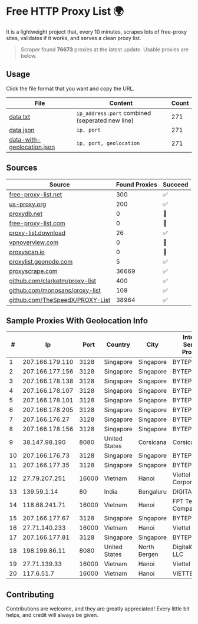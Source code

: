 
# Free HTTP Proxy List 🌍

It is a lightweight project that, every 10 minutes, scrapes lots of free-proxy sites, validates if it works, and serves a clean proxy list.


> Scraper found **76673** proxies at the latest update. Usable proxies are below.

## Usage

Click the file format that you want and copy the URL.


|File|Content|Count|
|----|-------|-----|
|[data.txt](https://raw.githubusercontent.com/themiralay/Proxy-List-World/master/data.txt)|`ip_address:port` combined (seperated new line)|271|
|[data.json](https://raw.githubusercontent.com/themiralay/Proxy-List-World/master/data.json)|`ip, port`|271|
|[data-with-geolocation.json](https://raw.githubusercontent.com/themiralay/Proxy-List-World/master/data-with-geolocation.json)|`ip, port, geolocation`|271|

## Sources

|Source|Found Proxies|Succeed|
|------|-------------|-------|
|[free-proxy-list.net](https://free-proxy-list.net)|300|✅|
|[us-proxy.org](https://www.us-proxy.org)|200|✅|
|[proxydb.net](http://proxydb.net)|0|🚫|
|[free-proxy-list.com](https://free-proxy-list.com/?page=&port=&type%5B%5D=http&type%5B%5D=https&up_time=0&search=Search)|0|🚫|
|[proxy-list.download](https://www.proxy-list.download/HTTP)|26|✅|
|[vpnoverview.com](https://vpnoverview.com/privacy/anonymous-browsing/free-proxy-servers)|0|🚫|
|[proxyscan.io](https://www.proxyscan.io)|0|🚫|
|[proxylist.geonode.com](https://proxylist.geonode.com/api/proxy-list?limit=300&page=1&sort_by=lastChecked&sort_type=desc&protocols=http,https)|5|✅|
|[proxyscrape.com](https://api.proxyscrape.com/v2/?request=displayproxies&protocol=http&timeout=10000&country=all&ssl=all&anonymity=all)|36669|✅|
|[github.com/clarketm/proxy-list](https://raw.githubusercontent.com/clarketm/proxy-list/master/proxy-list-raw.txt)|400|✅|
|[github.com/monosans/proxy-list](https://raw.githubusercontent.com/monosans/proxy-list/main/proxies/http.txt)|109|✅|
|[github.com/TheSpeedX/PROXY-List](https://raw.githubusercontent.com/TheSpeedX/PROXY-List/master/http.txt)|38964|✅|


## Sample Proxies With Geolocation Info

|#|Ip|Port|Country|City|Internet Service Provider|
|-|--|----|-------|----|-------------------------|
|1|207.166.179.110|3128|Singapore|Singapore|BYTEPLUS|
|2|207.166.177.156|3128|Singapore|Singapore|BYTEPLUS|
|3|207.166.178.138|3128|Singapore|Singapore|BYTEPLUS|
|4|207.166.178.107|3128|Singapore|Singapore|BYTEPLUS|
|5|207.166.178.101|3128|Singapore|Singapore|BYTEPLUS|
|6|207.166.178.205|3128|Singapore|Singapore|BYTEPLUS|
|7|207.166.176.27|3128|Singapore|Singapore|BYTEPLUS|
|8|207.166.178.156|3128|Singapore|Singapore|BYTEPLUS|
|9|38.147.98.190|8080|United States|Corsicana|Corsicana ISD|
|10|207.166.176.73|3128|Singapore|Singapore|BYTEPLUS|
|11|207.166.177.35|3128|Singapore|Singapore|BYTEPLUS|
|12|27.79.207.251|16000|Vietnam|Hanoi|Viettel Corporation|
|13|139.59.1.14|80|India|Bengaluru|DIGITALOCEAN|
|14|118.68.241.71|16000|Vietnam|Hanoi|FPT Telecom Company|
|15|207.166.177.67|3128|Singapore|Singapore|BYTEPLUS|
|16|27.71.140.233|16000|Vietnam|Hanoi|Viettel Group|
|17|207.166.177.81|3128|Singapore|Singapore|BYTEPLUS|
|18|198.199.86.11|8080|United States|North Bergen|DigitalOcean, LLC|
|19|27.71.139.33|16000|Vietnam|Hanoi|Viettel Group|
|20|117.6.51.7|16000|Vietnam|Hanoi|VIETTEL|



## Contributing

Contributions are welcome, and they are greatly appreciated! Every
little bit helps, and credit will always be given.

